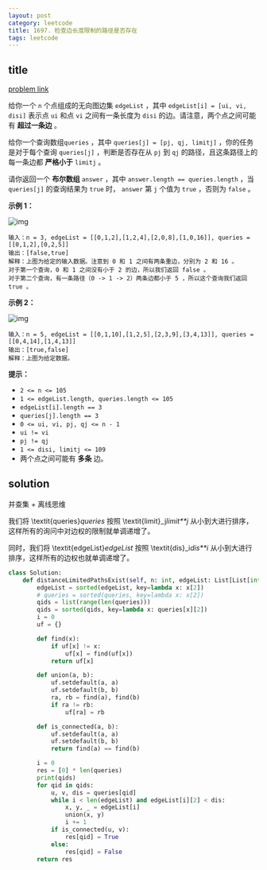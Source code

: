 ```yaml
---
layout: post
category: leetcode
title: 1697. 检查边长度限制的路径是否存在
tags: leetcode
---
```


## title
[problem link](https://leetcode-cn.com/problems/checking-existence-of-edge-length-limited-paths/)

给你一个 `n` 个点组成的无向图边集 `edgeList` ，其中 `edgeList[i] = [ui, vi, disi]` 表示点 `ui` 和点 `vi` 之间有一条长度为 `disi` 的边。请注意，两个点之间可能有 **超过一条边** 。

给你一个查询数组`queries` ，其中 `queries[j] = [pj, qj, limitj]` ，你的任务是对于每个查询 `queries[j]` ，判断是否存在从 `pj` 到 `qj` 的路径，且这条路径上的每一条边都 **严格小于** `limitj` 。

请你返回一个 **布尔数组** `answer` ，其中 `answer.length == queries.length` ，当 `queries[j]` 的查询结果为 `true` 时， `answer` 第 `j` 个值为 `true` ，否则为 `false` 。

 

**示例 1：**

![img](https://cdn.jsdelivr.net/gh/mafulong/mdPic@vv10/img/202508301532810.png)

```
输入：n = 3, edgeList = [[0,1,2],[1,2,4],[2,0,8],[1,0,16]], queries = [[0,1,2],[0,2,5]]
输出：[false,true]
解释：上图为给定的输入数据。注意到 0 和 1 之间有两条重边，分别为 2 和 16 。
对于第一个查询，0 和 1 之间没有小于 2 的边，所以我们返回 false 。
对于第二个查询，有一条路径（0 -> 1 -> 2）两条边都小于 5 ，所以这个查询我们返回 true 。
```

**示例 2：**

![img](https://cdn.jsdelivr.net/gh/mafulong/mdPic@vv10/img/202508301532404.png)

```
输入：n = 5, edgeList = [[0,1,10],[1,2,5],[2,3,9],[3,4,13]], queries = [[0,4,14],[1,4,13]]
输出：[true,false]
解释：上图为给定数据。
```

 

**提示：**

- `2 <= n <= 105`
- `1 <= edgeList.length, queries.length <= 105`
- `edgeList[i].length == 3`
- `queries[j].length == 3`
- `0 <= ui, vi, pj, qj <= n - 1`
- `ui != vi`
- `pj != qj`
- `1 <= disi, limitj <= 109`
- 两个点之间可能有 **多条** 边。

## solution

并查集 + 离线思维

我们将 \textit{queries}*queries* 按照 \textit{limit}_j*limit**j* 从小到大进行排序，这样所有的询问中对边权的限制就单调递增了。

同时，我们将 \textit{edgeList}*edgeList* 按照 \textit{dis}_i*dis**i* 从小到大进行排序，这样所有的边权也就单调递增了。

```python
class Solution:
    def distanceLimitedPathsExist(self, n: int, edgeList: List[List[int]], queries: List[List[int]]) -> List[bool]:
        edgeList = sorted(edgeList, key=lambda x: x[2])
        # queries = sorted(queries, key=lambda x: x[2])
        qids = list(range(len(queries)))
        qids = sorted(qids, key=lambda x: queries[x][2])
        i = 0
        uf = {}

        def find(x):
            if uf[x] != x:
                uf[x] = find(uf[x])
            return uf[x]

        def union(a, b):
            uf.setdefault(a, a)
            uf.setdefault(b, b)
            ra, rb = find(a), find(b)
            if ra != rb:
                uf[ra] = rb

        def is_connected(a, b):
            uf.setdefault(a, a)
            uf.setdefault(b, b)
            return find(a) == find(b)

        i = 0
        res = [0] * len(queries)
        print(qids)
        for qid in qids:
            u, v, dis = queries[qid]
            while i < len(edgeList) and edgeList[i][2] < dis:
                x, y, _ = edgeList[i]
                union(x, y)
                i += 1
            if is_connected(u, v):
                res[qid] = True
            else:
                res[qid] = False
        return res
```

